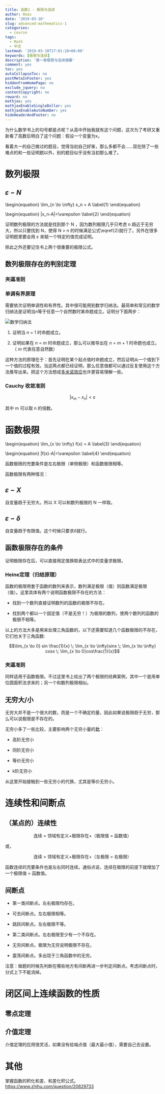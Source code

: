 ```yaml
---
title: 高数1 - 极限与连续
author: Hoas
date: '2019-03-10'
slug: advanced-mathematics-1
categories:
  - course
tags:
  - Math
  - 中文
lastmod: '2019-03-10T17:01:28+08:00'
keywords: [极限与连续]
description: '第一章极限与连续摘要'
comment: yes
toc: yes
autoCollapseToc: no
postMetaInFooter: yes
hiddenFromHomePage: no
exclude_jquery: no
contentCopyright: no
reward: no
mathjax: yes
mathjaxEnableSingleDollar: yes
mathjaxEnableAutoNumber: yes
hideHeaderAndFooter: no
---
```


为什么数学书上的句号都是点呢？从高中开始我就有这个问题，这次为了考研又重新看了高数后明白了这个问题：假设一个变量为x。

看着大一的自己做过的题目，觉得当初自己好笨，那么多都不会……现在除了一些难点的和一些证明题以外，别的题目似乎没有当初那么难了。

<!--more-->

# 数列极限

## $\varepsilon - N$

\begin{equation}
\lim_{n \to \infty} x_n = A
\label{1}
\end{equation}

\begin{equation}
|x_n-A|<\varepsilon
\label{2}
\end{equation}

证明数列极限的方法就是找到那个 N ，因为数列极限几乎只考虑 n 趋近于无穷大，所以只要找到 N，使得 N > n 的时候满足公式\eqref{2}就行了。另外在很多证明题里要会用 $\varepsilon$ 来赋一个特定的值完成证明。

除此之外还要记住书上两个很重要的极限公式。

## 数列极限存在的判别定理

### 夹逼准则

### 单调有界原理

需要依次证明单调性和有界性。其中很可能用到数学归纳法。最简单和常见的数学归纳法是证明当*n*等于任意一个自然数时某命题成立。证明分下面两步：

![数学归纳法](https://upload.wikimedia.org/wikipedia/commons/thumb/9/92/Dominoeffect.png/200px-Dominoeffect.png)

1. 证明当 *n* = 1 时命题成立。



1. 证明如果在 *n* = *m* 时命题成立，那么可以推导出在 *n* = *m* + 1 时命题也成立。（ *m* 代表任意自然数）

这种方法的原理在于：首先证明在某个起点值时命题成立，然后证明从一个值到下一个值的过程有效。当这两点都已经证明，那么任意值都可以通过反复使用这个方法推导出来。把这个方法想成[多米诺效应](https://zh.wikipedia.org/wiki/%E5%A4%9A%E7%B1%B3%E8%AF%BA%E6%95%88%E5%BA%94)也许更容易理解一些。

### Cauchy 收敛准则

$$
|x_m-x_n|<\varepsilon
$$

其中 m 可以取 n 的倍数。

# 函数极限

\begin{equation}
\lim_{x \to \infty} f(x) = A
\label{3}
\end{equation}

\begin{equation}
|f(x)-A|<\varepsilon
\label{4}
\end{equation}

函数极限的充要条件是左右极限（单侧极限）和函数极限相等。

函数极限有两种情况：

## $\varepsilon - X$

自变量趋于无穷大。所以 X 可以和数列极限的 N 一样取。

## $\varepsilon - \delta$

自变量趋于有限值。这个时候只要求$\delta$就行。

## 函数极限存在的条件

证明极限存在后，可以直接用定值换取表达式中的变量求极限。

### Heine定理（归结原理）

函数的极限用套于函数的数列来表示，数列满足极限（值）则函数满足极限（值）。这里具体有两个说明函数极限不存在的方法：

- 找到一个数列直接证明数列的函数的极限不存在。

- 找到两个都以一个固定值（不是无穷！）为极限的数列，使两个数列的函数的极限不相等。

以上的方法大多是用来处理三角函数的，以下还需要知道几个函数极限的不存在，它们也关于三角函数:

$$\lim_{x \to 0} sin \frac{1}{x} \; \lim_{x \to \infty}sinx \; \lim_{x \to \infty} cosx \; \lim_{x \to 0}cos\frac{1}{x}$$

### 夹逼准则

同样适用于函数极限。不过这里书上给出了两个极限的经典案例，其中一个是用单位圆面积法求来的；另一个和数列极限相似。

## 无穷大/小

无穷大并不是一个很大的数，而是一个不确定的量，因此如果说极限趋于无穷，那么可以说极限是不存在的。

无穷小多了一些比较，主要影响两个无穷小量的**比**：

- 高阶无穷小

- 同阶无穷小

- 等价无穷小

- k阶无穷小

从这里开始接触到一些无穷小的代换，尤其是等价无穷小。

# 连续性和间断点

## （某点的）连续性

<center>
连续 = 领域有定义+极限存在+（极限值 = 函数值）
</center>

或，
<center>
连续 = 领域有定义+极限存在+（左极限 = 右极限）
</center>

函数连续的充要条件也是左右同时连续。通俗点说，连续在极限的前提下就增加了一个极限值 = 函数值。

## 间断点

- 第一类间断点。左右极限均存在。

 - 可去间断点。左右极限相等。

 - 跳跃间断点。左右极限不等。

- 第二类间断点。左右极限至少有一个不存在。

 - 无穷间断点。极限为无穷说明极限不存在。

 - 震荡间断点。多出现于三角函数中的无穷。

注意：做题的时候先判断在哪些地方有间断再进一步判定间断点。考虑间断点时，分式上下不能消掉。

# 闭区间上连续函数的性质

## 零点定理

## 介值定理

介值定理的应用很灵活，如果没有给端点值（最大最小值），需要自己去设置。

# 其他

掌握函数的积化和差、和差化积公式。https://www.zhihu.com/question/20829733